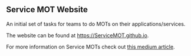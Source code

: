 ## Service MOT Website

An initial set of tasks for teams to do MOTs on their applications/services.

The website can be found at <https://ServiceMOT.github.io>.

For more information on Service MOTs check out [this medium article](https://medium.com/@harryemartland/f0458ec76afd?source=friends_link&sk=20f0a98ca81672c161c1bd00dbe4b9cf).